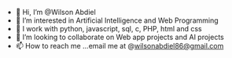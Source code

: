 - 👋 Hi, I’m @Wilson Abdiel
- 👀 I’m interested in Artificial Intelligence and Web Programming
- 🌱 I work with python, javascript, sql, c, PHP,
html and css
- 💞️ I’m looking to collaborate on Web app projects and AI projects
- 📫 How to reach me ...email me at @wilsonabdiel86@gmail.com 

<!---
Wilsonabdiel/Wilsonabdiel is a ✨ special ✨ repository because its `README.md` (this file) appears on your GitHub profile.
You can click the Preview link to take a look at your changes.
--->
